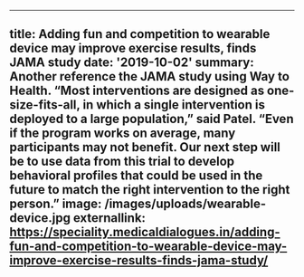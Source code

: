 ---
title: Adding fun and competition to wearable device may improve exercise results,
  finds JAMA study
date: '2019-10-02'
summary: Another reference the JAMA study using Way to Health. “Most interventions are
  designed as one-size-fits-all, in which a single intervention is deployed to a
  large population,” said Patel. “Even if the program works on average, many
  participants may not benefit. Our next step will be to use data from this
  trial to develop behavioral profiles that could be used in the future to match
  the right intervention to the right person.”
image: /images/uploads/wearable-device.jpg
externallink: https://speciality.medicaldialogues.in/adding-fun-and-competition-to-wearable-device-may-improve-exercise-results-finds-jama-study/
----

